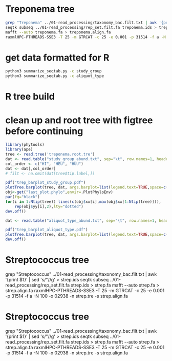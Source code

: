 # Treponema tree
```bash
grep "Treponema" ../01-read_processing/taxonomy_bac.filt.txt | awk '{print $1}' | sed 's/"//g' > treponema.ids
seqtk subseq ../01-read_processing/rep_set.filt.fa treponema.ids > treponema.fa
mafft --auto treponema.fa > treponema.align.fa
raxmlHPC-PTHREADS-SSE3 -T 25 -m GTRCAT -c 25 -e 0.001 -p 31514 -f a -N 100 -x 02938 -n treponema.tre -s treponema.align.fa
```

# get data formatted for R

```bash
python3 summarize_seqtab.py -c study_group
python3 summarize_seqtab.py -c aliquot_type
````

# R tree build
# clean up and root tree with figtree before continuing

```R
library(phytools)
library(ape)
tree <- read.tree('treponema.root.tre')
dat <- read.table("study_group_abund.txt", sep="\t", row.names=1, header=T)
col_order <- c("HI", "HEU", "HUU")
dat <- dat[,col_order]
# filt <- na.omit(dat[tree$tip.label,])

pdf("trep_barplot_study_group.pdf")
plotTree.barplot(tree, dat, args.barplot=list(legend.text=TRUE,space=c(0,1.2),args.legend=list(x=1,y=17),col=c("#8214a0ff","#fa78faff","#00a0faff")))
obj<-get("last_plot.phylo",envir=.PlotPhyloEnv)
par(fg="black")
for(i in 1:Ntip(tree)) lines(c(obj$xx[i],max(obj$xx[1:Ntip(tree)])),
    rep(obj$yy[i],2),lty="dotted")
dev.off()

dat <- read.table("aliquot_type_abund.txt", sep="\t", row.names=1, header=T)

pdf("trep_barplot_aliquot_type.pdf")
plotTree.barplot(tree, dat, args.barplot=list(legend.text=TRUE,space=c(0,1.2),args.legend=list(x=1,y=17),col=c("#aa0a3cff","#fa7850ff","#f0f032ff", "#005ac8ff", "#14d2dcff", "#0ab45aff")))
dev.off()
```

























# Streptococcus tree

grep "Streptococcus" ../01-read_processing/taxonomy_bac.filt.txt | awk '{print $1}' | sed 's/"//g' > strep.ids
seqtk subseq ../01-read_processing/rep_set.filt.fa strep.ids > strep.fa
mafft --auto strep.fa > strep.align.fa
raxmlHPC-PTHREADS-SSE3 -T 25 -m GTRCAT -c 25 -e 0.001 -p 31514 -f a -N 100 -x 02938 -n strep.tre -s strep.align.fa




# Streptococcus tree

grep "Streptococcus" ../01-read_processing/taxonomy_bac.filt.txt | awk '{print $1}' | sed 's/"//g' > strep.ids
seqtk subseq ../01-read_processing/rep_set.filt.fa strep.ids > strep.fa
mafft --auto strep.fa > strep.align.fa
raxmlHPC-PTHREADS-SSE3 -T 25 -m GTRCAT -c 25 -e 0.001 -p 31514 -f a -N 100 -x 02938 -n strep.tre -s strep.align.fa

